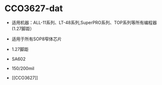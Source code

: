 
# CCO3627-dat

- 适用机器：ALL-11系列、LT-48系列,SuperPRO系列、TOP系列等所有编程器(1.27脚距）
- 适用于所有SOP8窄体芯片
- 1.27脚距
- SA602
- 150/200mil


- [[CCO3627]]